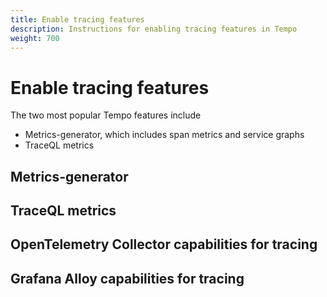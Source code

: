 ```yaml
---
title: Enable tracing features
description: Instructions for enabling tracing features in Tempo
weight: 700
---
```


# Enable tracing features


The two most popular Tempo features include

* Metrics-generator, which includes span metrics and service graphs
* TraceQL metrics

## Metrics-generator

## TraceQL metrics

## OpenTelemetry Collector capabilities for tracing


## Grafana Alloy capabilities for tracing